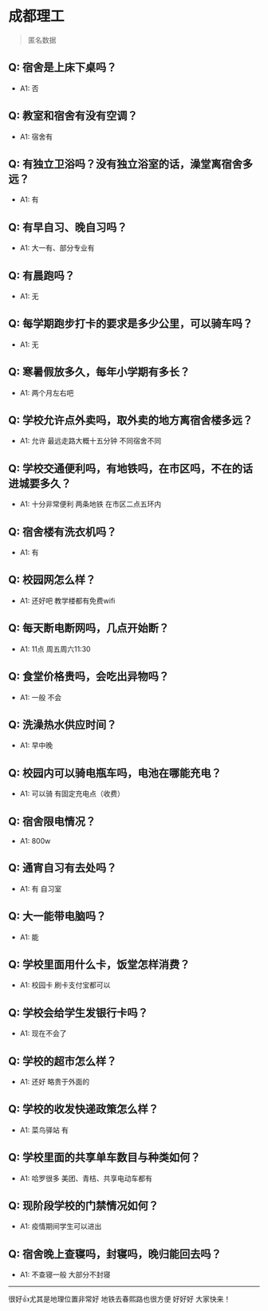 # 成都理工

> 匿名数据

## Q: 宿舍是上床下桌吗？

- A1: 否

## Q: 教室和宿舍有没有空调？

- A1: 宿舍有

## Q: 有独立卫浴吗？没有独立浴室的话，澡堂离宿舍多远？

- A1: 有

## Q: 有早自习、晚自习吗？

- A1: 大一有、部分专业有

## Q: 有晨跑吗？

- A1: 无

## Q: 每学期跑步打卡的要求是多少公里，可以骑车吗？

- A1: 无

## Q: 寒暑假放多久，每年小学期有多长？

- A1: 两个月左右吧

## Q: 学校允许点外卖吗，取外卖的地方离宿舍楼多远？

- A1: 允许 最远走路大概十五分钟 不同宿舍不同

## Q: 学校交通便利吗，有地铁吗，在市区吗，不在的话进城要多久？

- A1: 十分非常便利 两条地铁 在市区二点五环内

## Q: 宿舍楼有洗衣机吗？

- A1: 有

## Q: 校园网怎么样？

- A1: 还好吧 教学楼都有免费wifi

## Q: 每天断电断网吗，几点开始断？

- A1: 11点 周五周六11:30

## Q: 食堂价格贵吗，会吃出异物吗？

- A1: 一般 不会

## Q: 洗澡热水供应时间？

- A1: 早中晚

## Q: 校园内可以骑电瓶车吗，电池在哪能充电？

- A1: 可以骑 有固定充电点（收费）

## Q: 宿舍限电情况？

- A1: 800w

## Q: 通宵自习有去处吗？

- A1: 有 自习室

## Q: 大一能带电脑吗？

- A1: 能

## Q: 学校里面用什么卡，饭堂怎样消费？

- A1: 校园卡 刷卡支付宝都可以

## Q: 学校会给学生发银行卡吗？

- A1: 现在不会了

## Q: 学校的超市怎么样？

- A1: 还好 略贵于外面的

## Q: 学校的收发快递政策怎么样？

- A1: 菜鸟驿站 有

## Q: 学校里面的共享单车数目与种类如何？

- A1: 哈罗很多 美团、青桔、共享电动车都有

## Q: 现阶段学校的门禁情况如何？

- A1: 疫情期间学生可以进出

## Q: 宿舍晚上查寝吗，封寝吗，晚归能回去吗？

- A1: 不查寝一般 大部分不封寝

***

很好👍尤其是地理位置非常好 地铁去春熙路也很方便 好好好 大家快来！